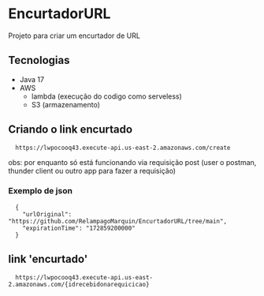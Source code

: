 # EncurtadorURL
Projeto para criar um encurtador de URL

## Tecnologias

- Java 17
- AWS
  - lambda (execução do codigo como serveless)
  - S3 (armazenamento)


## Criando o link encurtado

```
  https://lwpocooq43.execute-api.us-east-2.amazonaws.com/create
```

obs: por enquanto só está funcionando via requisição post (user o postman, thunder client ou outro app para fazer a requisição)

### Exemplo de json

```
  {
    "urlOriginal": "https://github.com/RelampagoMarquin/EncurtadorURL/tree/main",
    "expirationTime": "172859200000"
  }
```


## link 'encurtado'

```
  https://lwpocooq43.execute-api.us-east-2.amazonaws.com/{idrecebidonarequicicao}
```

